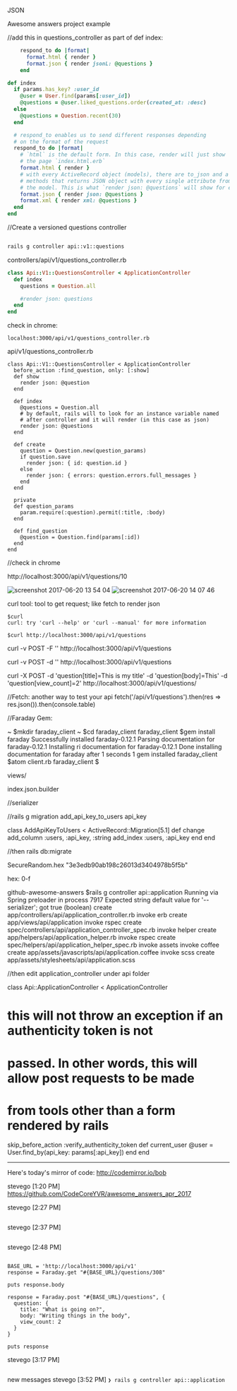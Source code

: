 JSON

Awesome answers project example

//add this in questions_controller as part of def index:

```ruby
    respond_to do |format|
      format.html { render }
      format.json { render jsonL: @questions }
    end
```

```ruby
def index
  if params.has_key? :user_id
    @user = User.find(params[:user_id])
    @questions = @user.liked_questions.order(created_at: :desc)
  else
    @questions = Question.recent(30)
  end

  # respond_to enables us to send different responses depending
  # on the format of the request
  respond_to do |format|
    # `html` is the default form. In this case, render will just show
    # the page `index.html.erb`
    format.html { render }
    # with every ActiveRecord object (models), there are to_json and a as_json
    # methods that returns JSON object with every single attribute from
    # the model. This is what `render json: @questions` will show for every question.
    format.json { render json: @questions }
    format.xml { render xml: @questions }
  end
end
```

//Create a versioned questions controller

```bash

rails g controller api::v1::questions
```

controllers/api/v1/questions_controller.rb

```ruby
class Api::V1::QuestionsController < ApplicationController
  def index
    questions = Question.all

    #render json: questions
  end
end
```

check in chrome:
```
localhost:3000/api/v1/questions_controller.rb
```


api/v1/questions_controller.rb

```
class Api::V1::QuestionsController < ApplicationController
  before_action :find_question, only: [:show]
  def show
    render json: @question
  end

  def index
    @questions = Question.all
    # by default, rails will to look for an instance variable named
    # after controller and it will render (in this case as json)
    render json: @questions
  end

  def create
    question = Question.new(question_params)
    if question.save
      render json: { id: question.id }
    else
      render json: { errors: question.errors.full_messages }
    end
  end

  private
  def question_params
    param.require(:question).permit(:title, :body)
  end

  def find_question
    @question = Question.find(params[:id])
  end
end
```

//check in chrome

http://localhost:3000/api/v1/questions/10

![screenshot 2017-06-20 13 54 04](https://user-images.githubusercontent.com/19618674/27356051-f633ca60-55c1-11e7-8e22-19adff7c9c3c.png)
![screenshot 2017-06-20 14 07 46](https://user-images.githubusercontent.com/19618674/27356056-f8e93164-55c1-11e7-9ce3-eb39b2b4a870.png)

curl tool:
tool to get request; like fetch to render json



```
$curl
curl: try 'curl --help' or 'curl --manual' for more information

$curl http://localhost:3000/api/v1/questions
```

curl -v POST -F '' http://localhost:3000/api/v1/questions

curl -v POST -d '' http://localhost:3000/api/v1/questions

curl -X POST -d 'question[title]=This is my title' -d 'question[body]=This' -d 'question[view_count]=2' http://localhost:3000/api/v1/questions/




//Fetch: another way to test your api
fetch('/api/v1/questions').then(res => res.json()).then(console.table)



//Faraday Gem:

~ $mkdir faraday_client
~ $cd faraday_client
faraday_client $gem install faraday
Successfully installed faraday-0.12.1
Parsing documentation for faraday-0.12.1
Installing ri documentation for faraday-0.12.1
Done installing documentation for faraday after 1 seconds
1 gem installed
faraday_client $atom client.rb
faraday_client $


views/

index.json.builder



//serializer



//rails g migration add_api_key_to_users api_key


class AddApiKeyToUsers < ActiveRecord::Migration[5.1]
  def change
    add_column :users, :api_key, :string
    add_index :users, :api_key
  end
end


//then rails db:migrate

SecureRandom.hex
"3e3edb90ab198c26013d3404978b5f5b"

hex:
0-f







github-awesome-answers $rails g controller api::application
Running via Spring preloader in process 7917
Expected string default value for '--serializer'; got true (boolean)
      create  app/controllers/api/application_controller.rb
      invoke  erb
      create    app/views/api/application
      invoke  rspec
      create    spec/controllers/api/application_controller_spec.rb
      invoke  helper
      create    app/helpers/api/application_helper.rb
      invoke    rspec
      create      spec/helpers/api/application_helper_spec.rb
      invoke  assets
      invoke    coffee
      create      app/assets/javascripts/api/application.coffee
      invoke    scss
      create      app/assets/stylesheets/api/application.scss

//then edit application_controller under api folder

class Api::ApplicationController < ApplicationController
  # this will not throw an exception if an authenticity token is not
  # passed. In other words, this will allow post requests to be made
  # from tools other than a form rendered by rails
  skip_before_action :verify_authenticity_token
  def current_user
    @user = User.find_by(api_key: params[:api_key])
  end
end












---------------------

Here's today's mirror of code: http://codemirror.io/bob

stevego
[1:20 PM]
https://github.com/CodeCoreYVR/awesome_answers_apr_2017

stevego
[2:27 PM]
```curl -X POST -d 'question[title]=This is my title' -d 'question[body]=This' -d 'question[view_count]=2' http://localhost:3000/api/v1/questions/
```

stevego
[2:37 PM]
```fetch('/api/v1/questions').then(res => res.json()).then(console.table)
```

stevego
[2:48 PM]
```require 'faraday'

BASE_URL = 'http://localhost:3000/api/v1'
response = Faraday.get "#{BASE_URL}/questions/308"

puts response.body

response = Faraday.post "#{BASE_URL}/questions", {
  question: {
    title: "What is going on?",
    body: "Writing things in the body",
    view_count: 2
  }
}

puts response
```

stevego [3:17 PM]
```https://github.com/rails-api/active_model_serializers/tree/v0.10.6
```

new messages
stevego
[3:52 PM]
```❯ rails g controller api::application```























#
